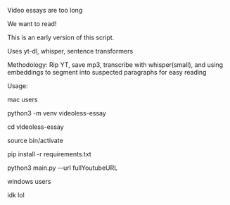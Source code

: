 Video essays are too long

We want to read!

This is an early version of this script.

Uses yt-dl, whisper, sentence transformers

Methodology: Rip YT, save mp3, transcribe with whisper(small), and using embeddings to segment into suspected paragraphs for easy reading

Usage:

mac users

python3 -m venv videoless-essay

cd videoless-essay

source bin/activate

pip install -r requirements.txt

python3 main.py --url fullYoutubeURL

windows users

idk lol